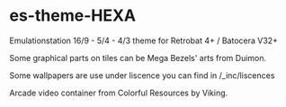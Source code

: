 # es-theme-HEXA
Emulationstation 16/9 - 5/4 - 4/3 theme for Retrobat 4+ / Batocera V32+

Some graphical parts on tiles can be Mega Bezels' arts from Duimon.

Some wallpapers are use under liscence you can find in /_inc/liscences

Arcade video container from Colorful Resources by Viking.
